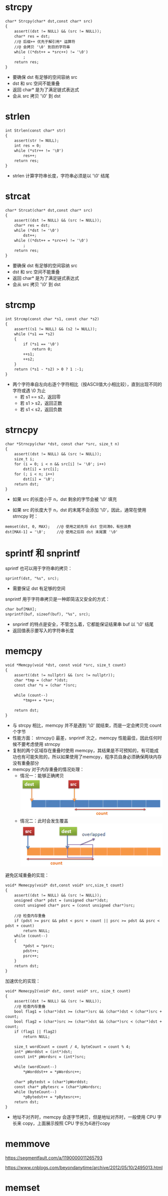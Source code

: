 # strcpy

```
char* Strcpy(char* dst,const char* src)
{
	assert((dst != NULL) && (src != NULL));
	char* res = dst;
	//@ 后缀++ 优先于解引用* 运算符
	//@ 会拷贝 '\0' 到目的字符串
	while ((*dst++ = *src++) != '\0')
		;
	return res;
}
```

- 要确保 dst 有足够的空间容纳 src
- dst 和 src 空间不能重叠
- 返回 char* 是为了满足链式表达式
- 会从 src 拷贝 '\0' 到 dst

# strlen

```
int Strlen(const char* str)
{
	assert(str != NULL);
	int res = 0;
	while (*str++ != '\0')
		res++;
	return res;
}
```

- strlen 计算字符串长度，字符串必须是以 '\0' 结尾

# strcat

```
char* Strcat(char* dst,const char* src)
{
	assert((dst != NULL) && (src != NULL));
	char* res = dst;
	while (*dst != '\0')
		dst++;
	while ((*dst++ = *src++) != '\0')
		;
	return res;
}
```

- 要确保 dst 有足够的空间容纳 src
- dst 和 src 空间不能重叠
- 返回 char* 是为了满足链式表达式
- 会从 src 拷贝 '\0' 到 dst

# strcmp

```
int Strcmp(const char *s1, const char *s2)
{
	assert((s1 != NULL) && (s2 != NULL));
	while (*s1 == *s2)
	{
		if (*s1 == '\0')
			return 0;
		++s1;
		++s2;
	}
	return (*s1 - *s2) > 0 ? 1 :-1;
}
```

- 两个字符串自左向右逐个字符相比（按ASCII值大小相比较），直到出现不同的字符或遇 \0 为止
  - 若 s1 == s2，返回零
  - 若 s1 > s2，返回正数
  - 若 s1 < s2，返回负数

# strncpy 

```
char *Strncpy(char *dst, const char *src, size_t n)
{
	assert((dst != NULL) && (src != NULL));
	size_t i;
	for (i = 0; i < n && src[i] != '\0'; i++)
		dst[i] = src[i];
	for (; i < n; i++)
		dst[i] = '\0';
	return dst;
}
```

- 如果 src 的长度小于 n，dst 剩余的字节会被 '\0' 填充

- 如果 src 的长度大于 n，dst 的末尾不会添加 '\0'，因此，通常在使用 strncpy 时：

```
memset(dst, 0, MAX);   //@ 使用之前先将 dst 空间清0，有些浪费
dst[MAX-1] = '\0';     //@ 使用之后将 dst 末尾置 '\0'
```
#  sprintf  和 snprintf

sprintf  也可以用于字符串的拷贝：

```
sprintf(dst, "%s", src);
```

- 需要保证 dst 有足够的空间

snprintf 用于字符串拷贝是一种即简洁又安全的方式：

```
char buf[MAX]; 
snprintf(buf, sizeof(buf), "%s", src);
```

- snprintf 的特点是安全，不管怎么着，它都能保证结果串 buf 以 '\0' 结尾
- 返回值表示要写入的字符串长度 

# memcpy

```
void *Memcpy(void *dst, const void *src, size_t count)
{
	assert((dst != nullptr) && (src != nullptr));
	char *tmp = (char *)dst;
	const char *s = (char *)src;

	while (count--)
		*tmp++ = *s++;

	return dst;
}
```

- 与 strcpy 相比，memcpy 并不是遇到 '\0' 就结束，而是一定会拷贝完 count 个字节
- 性能方面： strncpy() 最差，snprintf 次之，memcpy 性能最佳，因此任何时候不要考虑使用 strncpy
- 复制的两个区域存在重叠时使用 memcpy，其结果是不可预知的，有可能成功也有可能失败的，所以如果使用了memcpy，程序员自身必须确保两块内存没有重叠部分
- memcpy 对于内存重叠的情况处理：
  - 情况一：能够正确拷贝
  ![](./img/memcpy_1.png)
  - 情况二：此时会发生覆盖
   ![](./img/memcpy_2.png) 
  


避免区域重叠的实现：

```
void* Memecpy(void* dst,const void* src,size_t count)
{
	assert((dst != NULL) && (src != NULL));
	unsigned char* pdst = (unsigned char*)dst;
	const unsigned char* psrc = (const unsigned char*)src;

	//@ 检查内存重叠
	if (pdst >= psrc && pdst < psrc + count || psrc >= pdst && psrc < pdst + count)
		return NULL;
	while (count--)
	{
		*pdst = *psrc;
		pdst++;
		psrc++;
	}
	return dst;
}
```

加速优化的实现：

```
void* Memecpy2(void* dst, const void* src, size_t count)
{
	assert((dst != NULL) && (src != NULL));
	//@ 检查内存重叠
	bool flag1 = (char*)dst >= (char*)src && (char*)dst < (char*)src + count;
	bool flag2 = (char*)src >= (char*)dst && (char*)src < (char*)dst + count;
	if (flag1 || flag2)
		return NULL;

	size_t wordCount = count / 4, byteCount = count % 4;
	int* pWorddst = (int*)dst;
	const int* pWordsrc = (int*)src;

	while (wordCount--)
		*pWorddst++ = *pWordsrc++;
		
	char* pBytedst = (char*)pWorddst;
	const char* pBytesrc = (char*)pWordsrc;
	while (byteCount--)
		*pBytedst++ = *pBytesrc++;
	return dst;
}
```

- 地址不对齐时，memcpy 会逐字节拷贝，但是地址对齐时，一般使用 CPU 字长来 copy，上面展示按照 CPU 字长为4进行copy

# memmove

https://segmentfault.com/a/1190000011265793

https://www.cnblogs.com/beyondanytime/archive/2012/05/10/2495013.html

# memset






























